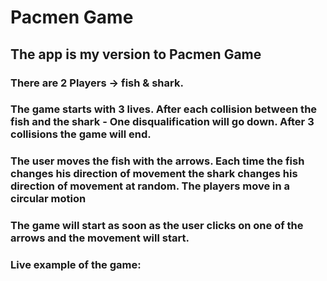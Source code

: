 # Pacmen Game

## The app is my version to Pacmen Game
### There are 2 Players -> fish & shark. 
### The game starts with 3 lives. After each collision between the fish and the shark - One disqualification will go down. After 3 collisions the game will end.
### The user moves the fish with the arrows. Each time the fish changes his direction of movement the shark changes his direction of movement at random. The players move in a circular motion
### The game will start as soon as the user clicks on one of the arrows and the movement will start.

### Live example of the game:


